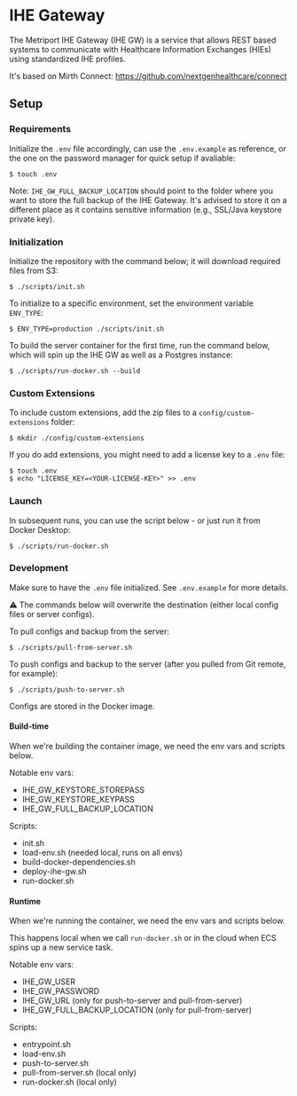 # IHE Gateway

The Metriport IHE Gateway (IHE GW) is a service that allows REST based systems to communicate with
Healthcare Information Exchanges (HIEs) using standardized IHE profiles.

It's based on Mirth Connect: https://github.com/nextgenhealthcare/connect

## Setup

### Requirements

Initialize the `.env` file accordingly, can use the `.env.example` as reference, or the one on the
password manager for quick setup if avaliable:

```shell
$ touch .env
```

Note: `IHE_GW_FULL_BACKUP_LOCATION` should point to the folder where you want to store the full
backup of the IHE Gateway. It's advised to store it on a different place as it contains sensitive
information (e.g., SSL/Java keystore private key).

### Initialization

Initialize the repository with the command below; it will download required files from S3:

```shell
$ ./scripts/init.sh
```

To initialize to a specific environment, set the environment variable `ENV_TYPE`:

```shell
$ ENV_TYPE=production ./scripts/init.sh
```

To build the server container for the first time, run the command below, which will spin up the
IHE GW as well as a Postgres instance:

```shell
$ ./scripts/run-docker.sh --build
```

### Custom Extensions

To include custom extensions, add the zip files to a `config/custom-extensions` folder:

```shell
$ mkdir ./config/custom-extensions
```

If you do add extensions, you might need to add a license key to a `.env` file:

```shell
$ touch .env
$ echo "LICENSE_KEY=<YOUR-LICENSE-KEY>" >> .env
```

### Launch

In subsequent runs, you can use the script below - or just run it from Docker Desktop:

```shell
$ ./scripts/run-docker.sh
```

### Development

Make sure to have the `.env` file initialized. See `.env.example` for more details.

:warning: The commands below will overwrite the destination (either local config files or server
configs).

To pull configs and backup from the server:

```shell
$ ./scripts/pull-from-server.sh
```

To push configs and backup to the server (after you pulled from Git remote, for example):

```shell
$ ./scripts/push-to-server.sh
```

Configs are stored in the Docker image.

#### Build-time

When we're building the container image, we need the env vars and scripts below.

Notable env vars:

- IHE_GW_KEYSTORE_STOREPASS
- IHE_GW_KEYSTORE_KEYPASS
- IHE_GW_FULL_BACKUP_LOCATION

Scripts:

- init.sh
- load-env.sh (needed local, runs on all envs)
- build-docker-dependencies.sh
- deploy-ihe-gw.sh
- run-docker.sh

#### Runtime

When we're running the container, we need the env vars and scripts below.

This happens local when we call `run-docker.sh` or in the cloud when ECS spins up a new
service task.

Notable env vars:

- IHE_GW_USER
- IHE_GW_PASSWORD
- IHE_GW_URL (only for push-to-server and pull-from-server)
- IHE_GW_FULL_BACKUP_LOCATION (only for pull-from-server)

Scripts:

- entrypoint.sh
- load-env.sh
- push-to-server.sh
- pull-from-server.sh (local only)
- run-docker.sh (local only)
